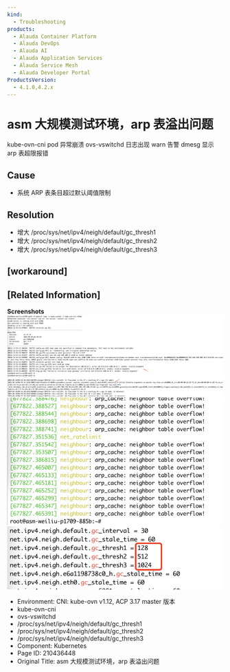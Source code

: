 ```yaml
---
kind:
  - Troubleshooting
products:
  - Alauda Container Platform
  - Alauda DevOps
  - Alauda AI
  - Alauda Application Services
  - Alauda Service Mesh
  - Alauda Developer Portal
ProductsVersion:
  - 4.1.0,4.2.x
---
```

<!-- A type of document that involves encountering a fault, diagnosing it, performing root cause analysis, and providing solutions. -->

# asm 大规模测试环境，arp 表溢出问题

kube-ovn-cni pod 异常崩溃 ovs-vswitchd 日志出现 warn 告警 dmesg 显示 arp 表超限报错

## Cause
- 系统 ARP 表条目超过默认阈值限制

## Resolution
- 增大 /proc/sys/net/ipv4/neigh/default/gc_thresh1
- 增大 /proc/sys/net/ipv4/neigh/default/gc_thresh2
- 增大 /proc/sys/net/ipv4/neigh/default/gc_thresh3

## [workaround]

## [Related Information]
**Screenshots**
![](assets/asm-da-gui-mo-ce-shi-huan-jing-arp-biao-yi-chu-wen-ti/image-2024-5-20_10-14-55.png)
![](assets/asm-da-gui-mo-ce-shi-huan-jing-arp-biao-yi-chu-wen-ti/image-2024-5-20_10-16-21.png)
![](assets/asm-da-gui-mo-ce-shi-huan-jing-arp-biao-yi-chu-wen-ti/image-2024-5-20_10-17-1.png)
![](assets/asm-da-gui-mo-ce-shi-huan-jing-arp-biao-yi-chu-wen-ti/image-2024-5-20_10-17-25.png)
- Environment: CNI: kube-ovn v1.12, ACP 3.17 master 版本
- kube-ovn-cni
- ovs-vswitchd
- /proc/sys/net/ipv4/neigh/default/gc_thresh1
- /proc/sys/net/ipv4/neigh/default/gc_thresh2
- /proc/sys/net/ipv4/neigh/default/gc_thresh3
- Component: Kubernetes
- Page ID: 210436448
- Original Title: asm 大规模测试环境，arp 表溢出问题
